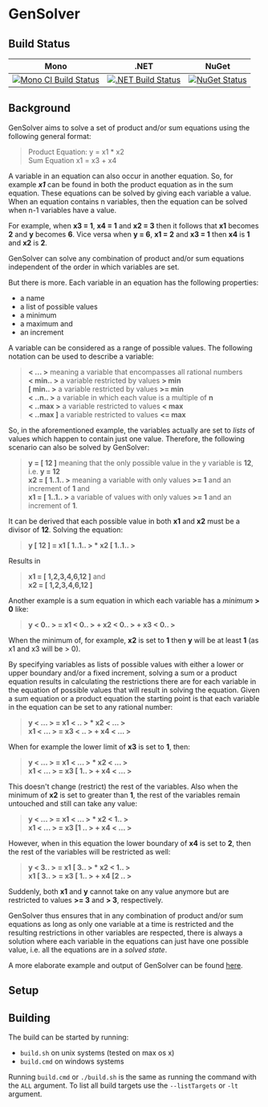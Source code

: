 # GenSolver

## Build Status

Mono | .NET | NuGet|
---- | ---- | ---- |
[![Mono CI Build Status](https://img.shields.io/travis/halcwb/GenSolver/master.svg)](https://travis-ci.org/halcwb/GenSolver) | [![.NET Build Status](https://img.shields.io/appveyor/ci/halcwb/GenSolver/master.svg)](https://ci.appveyor.com/project/halcwb/GenSolver) | [![NuGet Status](http://img.shields.io/nuget/v/Informedica.GenSolver.Lib.svg?style=flat)](https://www.nuget.org/packages/Informedica.GenSolver.Lib/)


## Background

GenSolver aims to solve a set of product and/or sum equations using the following general format:

> Product Equation: y = x1 * x2  </br>
> Sum Equation x1 = x3 + x4 

A variable in an equation can also occur in another equation. So, for example ***x1*** can be found in both the product equation as in the sum equation. 
These equations can be solved by giving each variable a value. When an equation contains n variables, then the equation can be solved when n-1 variables 
have a value.

For example, when **x3 = 1**, **x4 = 1** and **x2 = 3** then it follows that **x1** becomes **2** and **y** becomes **6**. Vice versa when **y = 6**, **x1 = 2** 
and **x3 = 1** then **x4** is **1** and **x2** is **2**.
  
GenSolver can solve any combination of product and/or sum equations independent of the order in which variables are set.

But there is more. Each variable in an equation has the following properties:

* a name
* a list of possible values
* a minimum
* a maximum and
* an increment

A variable can be considered as a range of possible values. The following notation can be used to describe a variable:

> **< ... >** meaning a variable that encompasses all rational numbers </br>
> **< min.. >** a variable restricted by values **> min** </br>
> **[ min.. >** a variable restricted by values **>= min** </br>
> **< ..n.. >** a variable in which each value is a multiple of **n** </br>
> **< ..max >** a variable restricted to values **< max** </br>
> **< ..max ]** a variable restricted to values **<= max**

So, in the aforementioned example, the variables actually are set to *lists* of values which happen to contain just one value. Therefore, the following scenario can also be 
solved by GenSolver:

> **y = [ 12 ]** meaning that the only possible value in the y variable is **12**, i.e. **y = 12** </br>
> **x2 = [ 1..1.. >** meaning a variable with only values **>= 1** and an increment of **1** and </br>
> **x1 = [ 1..1.. >** a variable of values with only values **>= 1** and an increment of **1**.

It can be derived that each possible value in both **x1** and **x2** must be a divisor of **12**. Solving the equation:

> **y [ 12 ] = x1 [ 1..1.. > * x2 [ 1..1.. >**

Results in 

> **x1 = [ 1,2,3,4,6,12 ]** and </br>
> **x2 = [ 1,2,3,4,6,12 ]**

Another example is a sum equation in which each variable has a *minimum* **> 0** like:

> **y < 0.. > = x1 < 0.. > + x2 < 0.. > + x3 < 0.. >**

When the minimum of, for example, **x2** is set to **1** then **y** will be at least **1** (as x1 and x3 will be > 0).

By specifying variables as lists of possible values with either a lower or upper boundary and/or a fixed increment, solving a sum or 
a product equation results in calculating the restrictions there are for each variable in the equation of possible values that will 
result in solving the equation. Given a sum equation or a product equation the starting point is that each variable in the equation
can be set to any rational number:

> **y < ... > = x1 < .. > * x2 < ... >** </br>
> **x1 < ... > = x3 < .. > + x4 < ... >**

When for example the lower limit of **x3** is set to **1**, then:

> **y < ... > = x1 < ... > * x2 < ... >** </br>
> **x1 < ... > = x3 [ 1.. > + x4 < ... >**

This doesn't change (restrict) the rest of the variables. Also when the minimum of **x2** is set to greater than **1**, the rest 
of the variables remain untouched and still can take any value:

> **y < ... > = x1 < ... > * x2 < 1.. >** </br>
> **x1 < ... > = x3 [1 .. > + x4 < ... >**

However, when in this equation the lower boundary of **x4** is set to **2**, then the rest of the variables will be restricted as well:

> **y < 3.. > = x1 [ 3.. > * x2 < 1.. >** </br>
> **x1 [ 3.. > = x3 [ 1.. > + x4 [2 .. >**

Suddenly, both **x1** and **y** cannot take on any value anymore but are restricted to values **>= 3** and **> 3**, respectively. 

GenSolver thus ensures that in any combination of product and/or sum equations as long as only one variable at a time is restricted and 
the resulting restrictions in other variables are respected, there is always a solution where each variable in the equations can just 
have one possible value, i.e. all the equations are in a *solved state*.

A more elaborate example and output of GenSolver can be found [here](http://halcwb.github.io/GenSolver/tutorial.html).


## Setup



## Building
The build can be started by running:

* `build.sh` on unix systems (tested on max os x)
* `build.cmd` on windows systems

Running `build.cmd` or `./build.sh` is the same as running the command with the `ALL` argument. To list all build targets use the `--listTargets` or `-lt` argument.

